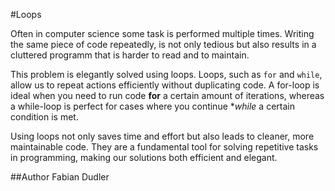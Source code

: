 #Loops

Often in computer science some task is performed multiple times. Writing the same piece of code repeatedly, is not only tedious but also results in a cluttered programm that is harder to read and to maintain.

This problem is elegantly solved using loops. Loops, such as ```for``` and ```while```, allow us to repeat actions efficiently without duplicating code. A for-loop is ideal when you need to run code **for** a certain amount of iterations, whereas a while-loop is perfect for cases where you continue **while* a certain condition is met.

Using loops not only saves time and effort but also leads to cleaner, more maintainable code. They are a fundamental tool for solving repetitive tasks in programming, making our solutions both efficient and elegant.

##Author
Fabian Dudler